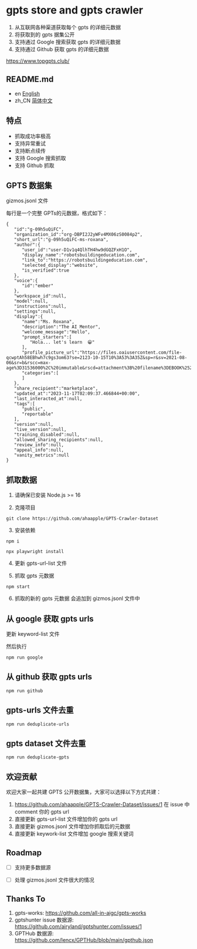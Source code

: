 # gpts store and gpts crawler

1. 从互联网各种渠道获取每个 gpts 的详细元数据
2. 将获取到的 gpts 据集公开
3. 支持通过 Google 搜索获取 gpts 的详细元数据
4. 支持通过 Github 获取 gpts 的详细元数据

https://www.topgpts.club/

## README.md

- en [English](README.md)
- zh_CN [简体中文](README.zh_CN.md)

## 特点

- 抓取成功率极高
- 支持异常重试
- 支持断点续传
- 支持 Google 搜索抓取
- 支持 Github 抓取

## GPTS 数据集

gizmos.jsonl 文件

每行是一个完整 GPTs的元数据，格式如下：

```
{
   "id":"g-09h5uQiFC",
   "organization_id":"org-DBPI2J2yWFv4MX06zS0084p2",
   "short_url":"g-09h5uQiFC-ms-roxana",
   "author":{
      "user_id":"user-D1v1q4QlhTH4hw9dGQZFxH1O",
      "display_name":"robotsbuildingeducation.com",
      "link_to":"https://robotsbuildingeducation.com",
      "selected_display":"website",
      "is_verified":true
   },
   "voice":{
      "id":"ember"
   },
   "workspace_id":null,
   "model":null,
   "instructions":null,
   "settings":null,
   "display":{
      "name":"Ms. Roxana",
      "description":"The AI Mentor",
      "welcome_message":"Hello",
      "prompt_starters":[
         "Hola... let's learn  😁"
      ],
      "profile_picture_url":"https://files.oaiusercontent.com/file-qcwptAh58EBhwh7c9gs3om63?se=2123-10-15T10%3A53%3A35Z&sp=r&sv=2021-08-06&sr=b&rscc=max-age%3D31536000%2C%20immutable&rscd=attachment%3B%20filename%3DEBOOK%2520%25282%2529.png&sig=ANxSurYw7dfGjpzlehF1PWJKQB4kp2Uok3DHfAw0Trg%3D",
      "categories":[
      ]
   },
   "share_recipient":"marketplace",
   "updated_at":"2023-11-17T02:09:37.466844+00:00",
   "last_interacted_at":null,
   "tags":[
      "public",
      "reportable"
   ],
   "version":null,
   "live_version":null,
   "training_disabled":null,
   "allowed_sharing_recipients":null,
   "review_info":null,
   "appeal_info":null,
   "vanity_metrics":null
}
```

## 抓取数据

1. 请确保已安装 Node.js >= 16


2. 克隆项目

```
git clone https://github.com/ahaapple/GPTS-Crawler-Dataset
```

3. 安装依赖

```
npm i

npx playwright install
```

4. 更新 gpts-url-list 文件


5. 抓取 gpts 元数据

```
npm start
```

6. 抓取的新的 gpts 元数据 会追加到 gizmos.jsonl 文件中

## 从 google 获取 gpts urls

更新 keyword-list 文件

然后执行

```
npm run google
```

## 从 github 获取 gpts urls

```
npm run github
```


## gpts-urls 文件去重

```
npm run deduplicate-urls
```

## gpts dataset 文件去重

```
npm run deduplicate-gpts
```

## 欢迎贡献

欢迎大家一起共建 GPTS 公开数据集，大家可以选择以下方式共建：

1. https://github.com/ahaapple/GPTS-Crawler-Dataset/issues/1  在 issue 中 comment 你的 gpts url
2. 直接更新 gpts-url-list 文件增加你的 gpts url
3. 直接更新 gizmos.jsonl 文件增加你抓取后的元数据
4. 直接更新 keywork-list 文件增加 google 搜索关键词

## Roadmap

- [ ] 支持更多数据源
- [ ] 处理 gizmos.jsonl 文件很大的情况


## Thanks To

1. gpts-works: https://github.com/all-in-aigc/gpts-works
2. gptshunter issue 数据源: https://github.com/airyland/gptshunter.com/issues/1
3. GPTHub 数据源: https://github.com/lencx/GPTHub/blob/main/gpthub.json
